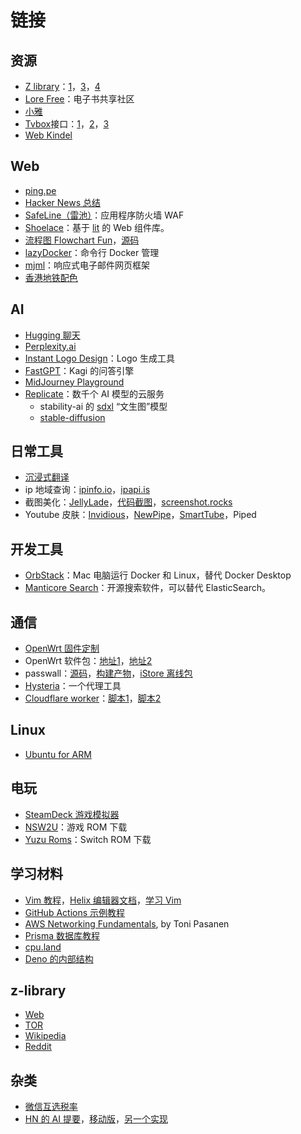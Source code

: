 # 链接

## 资源

- [Z library](https://singlelogin.me)：[1](https://zlibrary-asia.se/)，[3](https://lib-dq562euzkg3wqq7c4ismhw6u.booksc.eu/1cc0ce5273150027a0143fcfd4dacb56)，[4](https://lib-pj4l6rnxga3iypd2p6pyphpb.b-ok.africa/1cc0ce5273150027a0143fcfd4dacb56)
- [Lore Free](https://ebook2.lorefree.com/)：电子书共享社区
- [小雅](http://alist.xiaoya.pro/)
- [Tvbox](https://github.com/liu673cn/box)接口：[1](https://www.yydsys.top/box/api/)，[2](http://xn--sss604efuw.ga/)，[3](https://xhdwc.tk/0)
- [Web Kindel](https://read.amazon.com/kindle-library)

## Web

- [ping.pe](https://ping.pe/)
- [Hacker News 总结](https://hackernews.betacat.io/)
- [SafeLine（雷池）](https://github.com/chaitin/safeline)：应用程序防火墙 WAF
- [Shoelace](https://shoelace.style/)：基于 [lit](https://lit.dev/) 的 Web 组件库。
- [流程图 Flowchart Fun](https://flowchart.fun/)，[源码](https://github.com/tone-row/flowchart-fun)
- [lazyDocker](https://github.com/jesseduffield/lazydocker)：命令行 Docker 管理
- [mjml](https://mjml.io/)：响应式电子邮件网页框架
- [香港地铁配色](https://gist.github.com/ruanyf/e6c896df1c24d0236eb93d65144f2907)

## AI

- [Hugging 聊天](https://huggingface.co/chat/)
- [Perplexity.ai](https://www.perplexity.ai/)
- [Instant Logo Design](https://instantlogodesign.com/)：Logo 生成工具
- [FastGPT](https://labs.kagi.com/fastgpt)：Kagi 的问答引擎
- [MidJourney Playground](https://www.midjourneyai.ai/)
- [Replicate](https://replicate.com/)：数千个 AI 模型的云服务
  - stability-ai 的 [sdxl](https://replicate.com/stability-ai/sdxl)  “文生图”模型
  - [stable-diffusion](https://replicate.com/stability-ai/stable-diffusion) 

## 日常工具

- [沉浸式翻译](https://immersive-translate.owenyoung.com/)
- ip 地域查询：[ipinfo.io](https://ipinfo.io/)，[ipapi.is](https://ipapi.is/)
- 截图美化：[JellyLade](https://app.jellylade.com/)，[代码截图](https://snappify.com/editor)，[screenshot.rocks](https://screenshot.rocks/)
- Youtube 皮肤：[Invidious](https://invidious.io/)，[NewPipe](https://newpipe.net/)，[SmartTube](https://github.com/yuliskov/SmartTube)，Piped

## 开发工具

- [OrbStack](https://orbstack.dev/)：Mac 电脑运行 Docker 和 Linux，替代 Docker Desktop
- [Manticore Search](https://github.com/manticoresoftware/manticoresearch)：开源搜索软件，可以替代 ElasticSearch。

## 通信

- [OpenWrt 固件定制](https://supes.top/)
- OpenWrt 软件包：[地址1](https://dl.openwrt.ai/packages-23.05/)，[地址2](https://op.dllkids.xyz/packages/)
- passwall：[源码](https://github.com/xiaorouji/openwrt-passwall)，[构建产物](https://github.com/MoetaYuko/openwrt-passwall-build)，[iStore 离线包](https://github.com/AUK9527/Are-u-ok)
- [Hysteria](https://github.com/apernet/hysteria)：一个代理工具
- [Cloudflare worker](https://www.smallstep.one/article/workers-deployment)：[脚本1](https://github.com/zizifn/edgetunnel/blob/main/src/worker-vless.js)，[脚本2](https://github.com/3Kmfi6HP/edtunnel/blob/main/_worker.js)

## Linux

- [Ubuntu for ARM](https://devicetests.com/ubuntu-arm-desktop-images)

## 电玩

-  [SteamDeck 游戏模拟器](https://www.emudeck.com/)
-  [NSW2U](https://nsw2u.xyz/)：游戏 ROM 下载
-  [Yuzu Roms](http://www.yuzuroms.ml/)：Switch ROM 下载

## 学习材料

- [Vim 教程](https://www.barbarianmeetscoding.com/boost-your-coding-fu-with-vscode-and-vim/moving-blazingly-fast-with-the-core-vim-motions/)，[Helix 编辑器文档](https://docs.helix-editor.com/keymap.html)，[学习 Vim](https://github.com/iggredible/Learn-Vim)
- [GitHub Actions 示例教程](https://www.actionsbyexample.com/)
- [AWS Networking Fundamentals](https://www.goodreads.com/book/show/60098024-aws-networking-fundamentals), by Toni Pasanen
- [Prisma 数据库教程](https://www.prisma.io/dataguide)
- [cpu.land](https://cpu.land/)
- [Deno 的内部结构](https://choubey.gitbook.io/internals-of-deno/)

## z-library

- [Web](https://singlelogin.se)
- [TOR](http://loginzlib2vrak5zzpcocc3ouizykn6k5qecgj2tzlnab5wcbqhembyd.onion)
- [Wikipedia](https://en.wikipedia.org/wiki/Z-Library)
- [Reddit](https://www.reddit.com/r/zlibrary)


## 杂类

- [微信互选税率](https://www.juxuan.net/662.html)
- [HN 的 AI 提要](https://hackyournews.com/)，[移动版](https://hackyournews.com/indexM)，[另一个实现](https://hackernews.betacat.io/)
